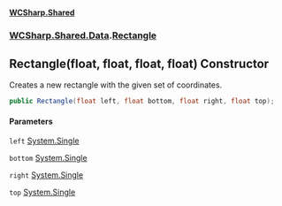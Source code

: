 #### [WCSharp.Shared](README.md 'README')
### [WCSharp.Shared.Data](WCSharp.Shared.Data.md 'WCSharp.Shared.Data').[Rectangle](WCSharp.Shared.Data.Rectangle.md 'WCSharp.Shared.Data.Rectangle')

## Rectangle(float, float, float, float) Constructor

Creates a new rectangle with the given set of coordinates.

```csharp
public Rectangle(float left, float bottom, float right, float top);
```
#### Parameters

<a name='WCSharp.Shared.Data.Rectangle.Rectangle(float,float,float,float).left'></a>

`left` [System.Single](https://docs.microsoft.com/en-us/dotnet/api/System.Single 'System.Single')

<a name='WCSharp.Shared.Data.Rectangle.Rectangle(float,float,float,float).bottom'></a>

`bottom` [System.Single](https://docs.microsoft.com/en-us/dotnet/api/System.Single 'System.Single')

<a name='WCSharp.Shared.Data.Rectangle.Rectangle(float,float,float,float).right'></a>

`right` [System.Single](https://docs.microsoft.com/en-us/dotnet/api/System.Single 'System.Single')

<a name='WCSharp.Shared.Data.Rectangle.Rectangle(float,float,float,float).top'></a>

`top` [System.Single](https://docs.microsoft.com/en-us/dotnet/api/System.Single 'System.Single')